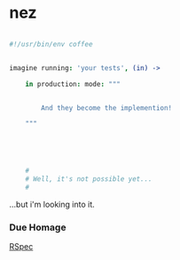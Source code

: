 nez
===

```coffee

#!/usr/bin/env coffee


imagine running: 'your tests', (in) -> 

    in production: mode: """


        And they become the implemention!

    """





    #
    # Well, it's not possible yet...
    # 

```

...but i'm looking into it.


### Due Homage

[RSpec](http://rspec.info/)

